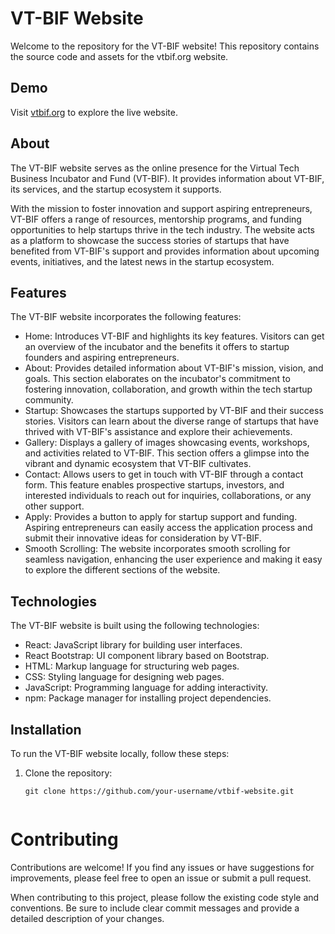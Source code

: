 # VT-BIF Website

Welcome to the repository for the VT-BIF website! This repository contains the source code and assets for the vtbif.org website.
## Demo
Visit [vtbif.org](https://vtbif.org) to explore the live website.

## About

The VT-BIF website serves as the online presence for the Virtual Tech Business Incubator and Fund (VT-BIF). It provides information about VT-BIF, its services, and the startup ecosystem it supports.

With the mission to foster innovation and support aspiring entrepreneurs, VT-BIF offers a range of resources, mentorship programs, and funding opportunities to help startups thrive in the tech industry. The website acts as a platform to showcase the success stories of startups that have benefited from VT-BIF's support and provides information about upcoming events, initiatives, and the latest news in the startup ecosystem.

## Features

The VT-BIF website incorporates the following features:

- Home: Introduces VT-BIF and highlights its key features. Visitors can get an overview of the incubator and the benefits it offers to startup founders and aspiring entrepreneurs.
- About: Provides detailed information about VT-BIF's mission, vision, and goals. This section elaborates on the incubator's commitment to fostering innovation, collaboration, and growth within the tech startup community.
- Startup: Showcases the startups supported by VT-BIF and their success stories. Visitors can learn about the diverse range of startups that have thrived with VT-BIF's assistance and explore their achievements.
- Gallery: Displays a gallery of images showcasing events, workshops, and activities related to VT-BIF. This section offers a glimpse into the vibrant and dynamic ecosystem that VT-BIF cultivates.
- Contact: Allows users to get in touch with VT-BIF through a contact form. This feature enables prospective startups, investors, and interested individuals to reach out for inquiries, collaborations, or any other support.
- Apply: Provides a button to apply for startup support and funding. Aspiring entrepreneurs can easily access the application process and submit their innovative ideas for consideration by VT-BIF.
- Smooth Scrolling: The website incorporates smooth scrolling for seamless navigation, enhancing the user experience and making it easy to explore the different sections of the website.



## Technologies

The VT-BIF website is built using the following technologies:

- React: JavaScript library for building user interfaces.
- React Bootstrap: UI component library based on Bootstrap.
- HTML: Markup language for structuring web pages.
- CSS: Styling language for designing web pages.
- JavaScript: Programming language for adding interactivity.
- npm: Package manager for installing project dependencies.

## Installation

To run the VT-BIF website locally, follow these steps:

1. Clone the repository:
   ```shell
   git clone https://github.com/your-username/vtbif-website.git

   
# Contributing
Contributions are welcome! If you find any issues or have suggestions for improvements, please feel free to open an issue or submit a pull request.

When contributing to this project, please follow the existing code style and conventions. Be sure to include clear commit messages and provide a detailed description of your changes.